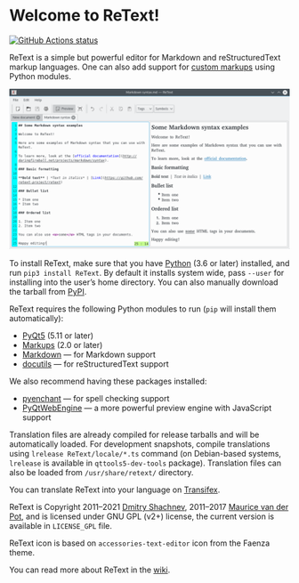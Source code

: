 Welcome to ReText!
==================

[![GitHub Actions status][GitHub Actions SVG]][GitHub Actions]

ReText is a simple but powerful editor for Markdown and reStructuredText markup
languages. One can also add support for [custom markups] using Python modules.

![ReText on Plasma 5 desktop](data/retext-kde5.png)

To install ReText, make sure that you have [Python] (3.6 or later) installed,
and run `pip3 install ReText`. By default it installs system wide, pass
`--user` for installing into the user’s home directory. You can also manually
download the tarball from [PyPI].

ReText requires the following Python modules to run (`pip` will install them
automatically):

* [PyQt5](https://riverbankcomputing.com/software/pyqt/intro) (5.11 or later)
* [Markups](https://pypi.org/project/Markups/) (2.0 or later)
* [Markdown](https://pypi.org/project/Markdown/) — for Markdown support
* [docutils](https://pypi.org/project/docutils/) — for reStructuredText support

We also recommend having these packages installed:

* [pyenchant](https://pypi.org/project/pyenchant/) — for spell checking support
* [PyQtWebEngine](https://pypi.org/project/PyQtWebEngine/) — a more powerful
  preview engine with JavaScript support

Translation files are already compiled for release tarballs and will be
automatically loaded. For development snapshots, compile translations using
`lrelease ReText/locale/*.ts` command (on Debian-based systems, `lrelease` is
available in `qttools5-dev-tools` package). Translation files can also be
loaded from `/usr/share/retext/` directory.

You can translate ReText into your language on [Transifex].

ReText is Copyright 2011–2021 [Dmitry Shachnev](https://mitya57.me),
2011–2017 [Maurice van der Pot](mailto:griffon26@kfk4ever.com), and is
licensed under GNU GPL (v2+) license, the current version is available in
`LICENSE_GPL` file.

ReText icon is based on `accessories-text-editor` icon from the Faenza theme.

You can read more about ReText in the [wiki].

[wiki]: https://github.com/retext-project/retext/wiki
[PyPI]: https://pypi.org/project/ReText/
[Transifex]: https://www.transifex.com/mitya57/ReText/
[GitHub Actions]: https://github.com/retext-project/retext/actions
[GitHub Actions SVG]: https://github.com/retext-project/retext/workflows/tests/badge.svg
[custom markups]: https://pymarkups.readthedocs.io/en/latest/custom_markups.html
[Python]: https://www.python.org/
